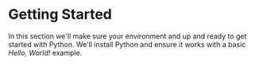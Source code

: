 # Getting Started

In this section we'll make sure your environment and up and ready to get
started with Python. We'll install Python and ensure it works with a basic
_Hello, World!_ example.
